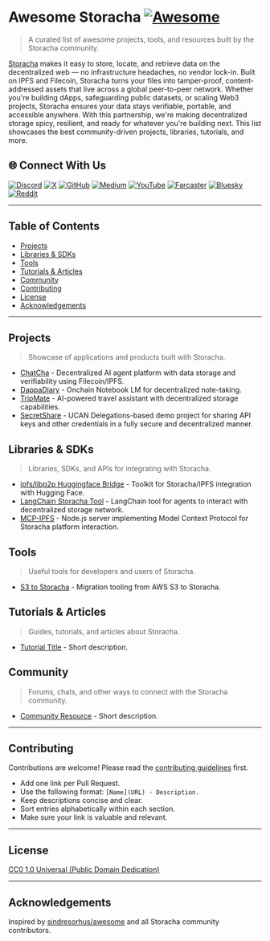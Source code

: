 # Awesome Storacha [![Awesome](https://awesome.re/badge.svg)](https://awesome.re)

> A curated list of awesome projects, tools, and resources built by the Storacha community.

[Storacha](https://storacha.network) makes it easy to store, locate, and retrieve data on the decentralized web — no infrastructure headaches, no vendor lock-in. Built on IPFS and Filecoin, Storacha turns your files into tamper-proof, content-addressed assets that live across a global peer-to-peer network. Whether you're building dApps, safeguarding public datasets, or scaling Web3 projects, Storacha ensures your data stays verifiable, portable, and accessible anywhere. With this partnership, we're making decentralized storage spicy, resilient, and ready for whatever you're building next.
This list showcases the best community-driven projects, libraries, tutorials, and more. 
 
## 🌐 Connect With Us

[![Discord](https://img.shields.io/badge/Discord-5865F2?style=for-the-badge&logo=discord&logoColor=white)](https://discord.gg/pqa6Dn6RnP)
[![X](https://img.shields.io/badge/X-000000?style=for-the-badge&logo=x&logoColor=white)](https://x.com/storachanetwork)
[![GitHub](https://img.shields.io/badge/GitHub-100000?style=for-the-badge&logo=github&logoColor=white)](https://github.com/storacha)
[![Medium](https://img.shields.io/badge/Medium-12100E?style=for-the-badge&logo=medium&logoColor=white)](https://medium.com/@storacha)
[![YouTube](https://img.shields.io/badge/YouTube-FF0000?style=for-the-badge&logo=youtube&logoColor=white)](https://www.youtube.com/@StorachaNetwork)
[![Farcaster](https://img.shields.io/badge/Farcaster-8B5CF6?style=for-the-badge&logo=farcaster&logoColor=white)](https://warpcast.com/storacha)
[![Bluesky](https://img.shields.io/badge/Bluesky-0085FF?style=for-the-badge&logo=bluesky&logoColor=white)](https://bsky.app/profile/storacha.network)
[![Reddit](https://img.shields.io/badge/Reddit-FF4500?style=for-the-badge&logo=reddit&logoColor=white)](https://www.reddit.com/r/Storacha)

---

## Table of Contents
- [Projects](#projects)
- [Libraries & SDKs](#libraries--sdks)
- [Tools](#tools)
- [Tutorials & Articles](#tutorials--articles)
- [Community](#community)
- [Contributing](#contributing)
- [License](#license)
- [Acknowledgements](#acknowledgements)

---

## Projects

> Showcase of applications and products built with Storacha.

- [ChatCha](https://github.com/AkashMundari/ChatCha) - Decentralized AI agent platform with data storage and verifiability using Filecoin/IPFS.
- [DappaDiary](https://github.com/DappaDanDev/dappaDiary) - Onchain Notebook LM for decentralized note-taking.
- [TripMate](https://github.com/Dhruv-Varshney-developer/Tripmate-Planner) - AI-powered travel assistant with decentralized storage capabilities.
- [SecretShare](https://github.com/Nkovaturient/SecretShare) - UCAN Delegations-based demo project for sharing API keys and other credentials in a fully secure and decentralized manner.

## Libraries & SDKs

> Libraries, SDKs, and APIs for integrating with Storacha.

- [ipfs/libp2p Huggingface Bridge](https://github.com/endomorphosis/ipfs_kit_py) - Toolkit for Storacha/IPFS integration with Hugging Face.
- [LangChain Storacha Tool](https://github.com/black-domain/langchain-storacha-tool) - LangChain tool for agents to interact with decentralized storage network.
- [MCP-IPFS](https://github.com/alexbakers/mcp-ipfs) - Node.js server implementing Model Context Protocol for Storacha platform interaction.

## Tools

> Useful tools for developers and users of Storacha.

- [S3 to Storacha](https://github.com/HarshS1611/storacha-migration-tool) - Migration tooling from AWS S3 to Storacha.

## Tutorials & Articles

> Guides, tutorials, and articles about Storacha.

- [Tutorial Title](https://blog.example.com/tutorial) - Short description.

## Community

> Forums, chats, and other ways to connect with the Storacha community.

- [Community Resource](https://community.example.com) - Short description.

---

## Contributing

Contributions are welcome! Please read the [contributing guidelines](CONTRIBUTING.md) first.

- Add one link per Pull Request.
- Use the following format: `[Name](URL) - Description.`
- Keep descriptions concise and clear.
- Sort entries alphabetically within each section.
- Make sure your link is valuable and relevant.

---

## License

[CC0 1.0 Universal (Public Domain Dedication)](LICENSE)

---

## Acknowledgements

Inspired by [sindresorhus/awesome](https://github.com/sindresorhus/awesome) and all Storacha community contributors. 
